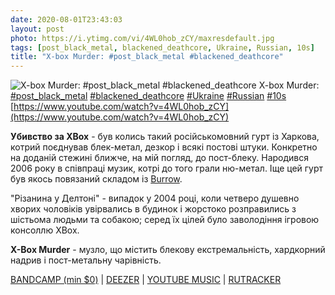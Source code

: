 ```yaml
---
date: 2020-08-01T23:43:03
layout: post
photo: https://i.ytimg.com/vi/4WL0hob_zCY/maxresdefault.jpg
tags: [post_black_metal, blackened_deathcore, Ukraine, Russian, 10s]
title: "X-box Murder: #post_black_metal #blackened_deathcore"
---
```

![X-box Murder: #post_black_metal #blackened_deathcore](https://i.ytimg.com/vi/4WL0hob_zCY/maxresdefault.jpg)
X-box Murder: [#post_black_metal](/tags/#post_black_metal) [#blackened_deathcore](/tags/#blackened_deathcore) [#Ukraine](/tags/#Ukraine) [#Russian](/tags/#Russian) [#10s](/tags/#10s) [https://www.youtube.com/watch?v=4WL0hob_zCY](https://www.youtube.com/watch?v=4WL0hob_zCY)

**Убивство за XBox** - був колись такий російськомовний гурт із Харкова, котрий поєднував блек-метал, дезкор і всякі постові штуки. Конкретно на доданій стежині ближче, на мій погляд, до пост-блеку. Народився 2006 року в співпраці музик, котрі до того грали ню-метал. Іще цей гурт був якось повязаний складом із [Burrow](/2020-07-14-burrow--post-metal-ukraine-10s-).

&quot;Різанина у Делтоні&quot; - випадок у 2004 році, коли четверо душевно хворих чоловіків увірвались в будинок і жорстоко розправились з шістьома людьми та собакою; серед їх цілей було заволодіння ігровою консоллю XBox.

**X-Box Murder** - музло, що містить блекову екстремальність, хардкорний надрив і пост-метальну чарівність.

[BANDCAMP (min $0)](https://x-boxmurder.bandcamp.com/album/x-box-murder) \| [DEEZER](https://www.deezer.com/album/162221652?utm_source=deezer&amp;utm_content=album-162221652&amp;utm_term=1601611822_1596314496&amp;utm_medium=web) \| [YOUTUBE MUSIC](https://music.youtube.com/playlist?list=OLAK5uy_l-xIQiI2FGy4YyDLA1SzpaP4Qy03ktEbg) \| [RUTRACKER](https://rutracker.org/forum/viewtopic.php?t=4714500)
